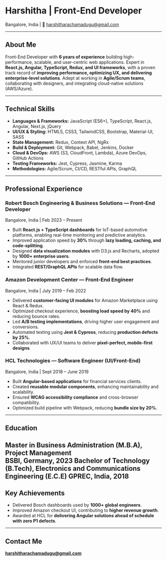 #  Harshitha | Front-End Developer

Bangalore, India | 📧 harshitharachamadugu@gmail.com

---

##  About Me
Front-End Developer with **6 years of experience** building high-performance, scalable, and user-centric web applications. Expert in **React.js, Angular, TypeScript, Redux, and UI frameworks**, with a proven track record of **improving performance, optimizing UX, and delivering enterprise-level solutions**. Adept at working in **Agile/Scrum teams**, collaborating with designers, and integrating cloud-native solutions (AWS/Azure).

---

##  Technical Skills
- **Languages & Frameworks:** JavaScript (ES6+), TypeScript, React.js, Angular, Next.js, jQuery  
- **UI/UX & Styling:** HTML5, CSS3, TailwindCSS, Bootstrap, Material-UI, SASS  
- **State Management:** Redux, Context API, NgRx  
- **Build & Deployment:** Git, Webpack, Babel, Jenkins, Docker  
- **Cloud & DevOps:** AWS (S3, CloudFront, Lambda), Azure DevOps, GitHub Actions  
- **Testing Frameworks:** Jest, Cypress, Jasmine, Karma  
- **Methodologies:** Agile/Scrum, CI/CD, RESTful APIs, GraphQL

---

##  Professional Experience

### Robert Bosch Engineering & Business Solutions — Front-End Developer
Bangalore, India | Feb 2023 – Present
- Built **React.js + TypeScript dashboards** for IoT-based automotive platforms, enabling real-time monitoring and predictive analytics.  
- Improved application speed by **30%** through **lazy loading, caching, and code-splitting**.  
- Designed **data visualization modules** with D3.js and Recharts, adopted by **1000+ enterprise users**.  
- Mentored junior developers and enforced **front-end best practices**.  
- Integrated **REST/GraphQL APIs** for scalable data flow.

### Amazon Development Center — Front-End Engineer
Bangalore, India | July 2019 – Feb 2022
- Delivered **customer-facing UI modules** for Amazon Marketplace using React & Redux.  
- Optimized checkout experience, **boosting load speed by 40%** and reducing bounce rates.  
- Led **A/B testing implementations**, driving higher user engagement and conversions.  
- Automated testing using **Jest & Cypress**, reducing **production defects by 25%**.  
- Collaborated with UX/UI teams to deliver **pixel-perfect, mobile-first designs**.

### HCL Technologies — Software Engineer (UI/Front-End)
Bangalore, India | Sept 2018 – June 2019
- Built **Angular-based applications** for financial services clients.  
- Created **reusable modular components**, enhancing maintainability and scalability.  
- Ensured **WCAG accessibility compliance** and cross-browser compatibility.  
- Optimized build pipeline with Webpack, reducing **bundle size by 20%**.

---

## Education
Master in Business Administration (M.B.A), Project Management  
  BSBI, Germany, 2023
Bachelor of Technology (B.Tech), Electronics and Communications Engineering (E.C.E)
 GPREC, India, 2018
---

## Key Achievements
- Delivered Bosch dashboards used by **1000+ global engineers**.  
- Improved Amazon checkout UI, contributing to **higher revenue growth**.  
- Awarded at HCL for **delivering Angular solutions ahead of schedule with zero P1 defects**.

---

## Contact Me
 **harshitharachamadugu@gmail.com**
